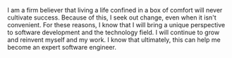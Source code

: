 I am a firm believer that living a life confined in a box of comfort will never cultivate success. Because of this, I seek out change, even when it isn't convenient. For these reasons, I know that I will bring a unique perspective to software development and the technology field. I will continue to grow and reinvent myself and my work. I know that ultimately, this can help me become an expert software engineer.

<!--
**ChristopherHenao/ChristopherHenao** is a ✨ _special_ ✨ repository because its `README.md` (this file) appears on your GitHub profile.

Here are some ideas to get you started:

- 🔭 I’m currently working on ...
- 🌱 I’m currently learning ...
- 👯 I’m looking to collaborate on ...
- 🤔 I’m looking for help with ...
- 💬 Ask me about ...
- 📫 How to reach me: ...
- 😄 Pronouns: ...
- ⚡ Fun fact: ...
-->
